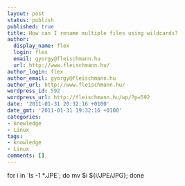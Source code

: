 ```yaml
---
layout: post
status: publish
published: true
title: How can I rename multiple files using wildcards?
author:
  display_name: flex
  login: flex
  email: gyorgy@fleischmann.hu
  url: http://www.fleischmann.hu/
author_login: flex
author_email: gyorgy@fleischmann.hu
author_url: http://www.fleischmann.hu/
wordpress_id: 592
wordpress_url: http://fleischmann.hu/wp/?p=592
date: '2011-01-31 20:32:16 +0100'
date_gmt: '2011-01-31 19:32:16 +0100'
categories:
- knowledge
- Linux
tags:
- knowledge
- Linux
comments: []
---
```

<p>for i in `ls -1 *.JPE`; do mv $i ${i/JPE/JPG}; done</p>
